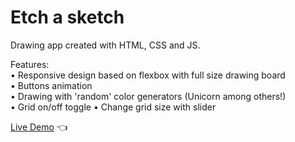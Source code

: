 # Etch a sketch

Drawing app created with HTML, CSS and JS.

Features:<br>
• Responsive design based on flexbox with full size drawing board<br>
• Buttons animation<br>
• Drawing with 'random' color generators (Unicorn among others!)<br>
• Grid on/off toggle
• Change grid size with slider

[Live Demo](https://mariuszciaston.github.io/Etch-A-Sketch/) :point_left:
